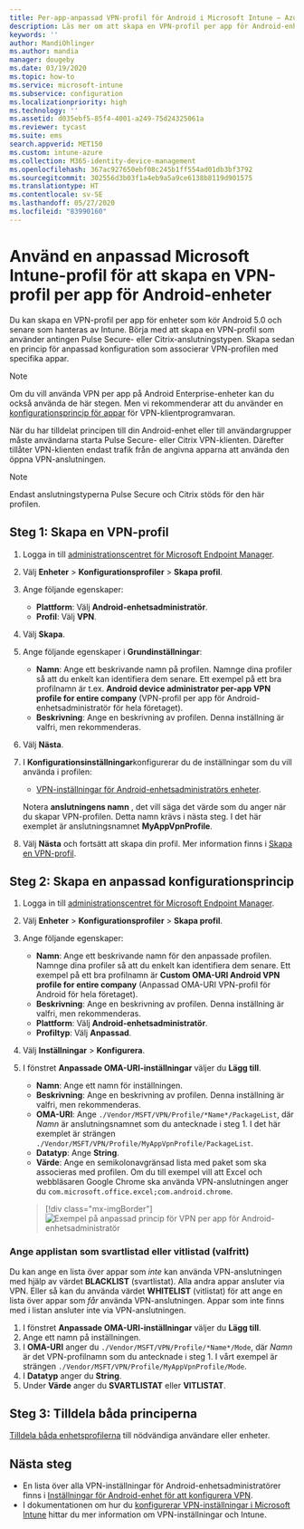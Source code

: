 ```yaml
---
title: Per-app-anpassad VPN-profil för Android i Microsoft Intune – Azure | Microsoft Docs
description: Läs mer om att skapa en VPN-profil per app för Android-enhetsadministratörers enheter som hanteras av Microsoft Intune.
keywords: ''
author: MandiOhlinger
ms.author: mandia
manager: dougeby
ms.date: 03/19/2020
ms.topic: how-to
ms.service: microsoft-intune
ms.subservice: configuration
ms.localizationpriority: high
ms.technology: ''
ms.assetid: d035ebf5-85f4-4001-a249-75d24325061a
ms.reviewer: tycast
ms.suite: ems
search.appverid: MET150
ms.custom: intune-azure
ms.collection: M365-identity-device-management
ms.openlocfilehash: 367ac927650ebf08c245b1ff554ad01db3bf3792
ms.sourcegitcommit: 302556d3b03f1a4eb9a5a9ce6138b8119d901575
ms.translationtype: HT
ms.contentlocale: sv-SE
ms.lasthandoff: 05/27/2020
ms.locfileid: "83990160"
---
```

# <a name="use-a-microsoft-intune-custom-profile-to-create-a-per-app-vpn-profile-for-android-devices"></a>Använd en anpassad Microsoft Intune-profil för att skapa en VPN-profil per app för Android-enheter

Du kan skapa en VPN-profil per app för enheter som kör Android 5.0 och senare som hanteras av Intune. Börja med att skapa en VPN-profil som använder antingen Pulse Secure- eller Citrix-anslutningstypen. Skapa sedan en princip för anpassad konfiguration som associerar VPN-profilen med specifika appar.

> [!NOTE]
> Om du vill använda VPN per app på Android Enterprise-enheter kan du också använda de här stegen. Men vi rekommenderar att du använder en [konfigurationsprincip för appar](../apps/app-configuration-policies-use-android.md) för VPN-klientprogramvaran.

När du har tilldelat principen till din Android-enhet eller till användargrupper måste användarna starta Pulse Secure- eller Citrix VPN-klienten. Därefter tillåter VPN-klienten endast trafik från de angivna apparna att använda den öppna VPN-anslutningen.

> [!NOTE]
>
> Endast anslutningstyperna Pulse Secure och Citrix stöds för den här profilen.

## <a name="step-1-create-a-vpn-profile"></a>Steg 1: Skapa en VPN-profil

1. Logga in till [administrationscentret för Microsoft Endpoint Manager](https://go.microsoft.com/fwlink/?linkid=2109431).
2. Välj **Enheter** > **Konfigurationsprofiler** > **Skapa profil**.
3. Ange följande egenskaper:

    - **Plattform**: Välj **Android-enhetsadministratör**.
    - **Profil**: Välj **VPN**.

4. Välj **Skapa**.
5. Ange följande egenskaper i **Grundinställningar**:

    - **Namn**: Ange ett beskrivande namn på profilen. Namnge dina profiler så att du enkelt kan identifiera dem senare. Ett exempel på ett bra profilnamn är t.ex. **Android device administrator per-app VPN profile for entire company** (VPN-profil per app för Android-enhetsadministratör för hela företaget).
    - **Beskrivning**: Ange en beskrivning av profilen. Denna inställning är valfri, men rekommenderas.

6. Välj **Nästa**.
7. I **Konfigurationsinställningar**konfigurerar du de inställningar som du vill använda i profilen:

    - [VPN-inställningar för Android-enhetsadministratörs enheter](vpn-settings-android.md).

    Notera **anslutningens namn** , det vill säga det värde som du anger när du skapar VPN-profilen. Detta namn krävs i nästa steg. I det här exemplet är anslutningsnamnet **MyAppVpnProfile**.

8. Välj **Nästa** och fortsätt att skapa din profil. Mer information finns i [Skapa en VPN-profil](vpn-settings-configure.md#create-the-profile).

## <a name="step-2-create-a-custom-configuration-policy"></a>Steg 2: Skapa en anpassad konfigurationsprincip

1. Logga in till [administrationscentret för Microsoft Endpoint Manager](https://go.microsoft.com/fwlink/?linkid=2109431).
2. Välj **Enheter** > **Konfigurationsprofiler** > **Skapa profil**.
3. Ange följande egenskaper:

    - **Namn**: Ange ett beskrivande namn för den anpassade profilen. Namnge dina profiler så att du enkelt kan identifiera dem senare. Ett exempel på ett bra profilnamn är **Custom OMA-URI Android VPN profile for entire company** (Anpassad OMA-URI VPN-profil för Android för hela företaget).
    - **Beskrivning**: Ange en beskrivning av profilen. Denna inställning är valfri, men rekommenderas.
    - **Plattform**: Välj **Android-enhetsadministratör**.
    - **Profiltyp**: Välj **Anpassad**.

4. Välj **Inställningar** > **Konfigurera**.
5. I fönstret **Anpassade OMA-URI-inställningar** väljer du **Lägg till**.
    - **Namn**: Ange ett namn för inställningen.
    - **Beskrivning**: Ange en beskrivning av profilen. Denna inställning är valfri, men rekommenderas.
    - **OMA-URI**: Ange `./Vendor/MSFT/VPN/Profile/*Name*/PackageList`, där *Namn* är anslutningsnamnet som du antecknade i steg 1. I det här exemplet är strängen `./Vendor/MSFT/VPN/Profile/MyAppVpnProfile/PackageList`.
    - **Datatyp**: Ange **String**.
    - **Värde**: Ange en semikolonavgränsad lista med paket som ska associeras med profilen. Om du till exempel vill att Excel och webbläsaren Google Chrome ska använda VPN-anslutningen anger du `com.microsoft.office.excel;com.android.chrome`.

    > [!div class="mx-imgBorder"]
    >![Exempel på anpassad princip för VPN per app för Android-enhetsadministratör](./media/android-pulse-secure-per-app-vpn/android_per_app_vpn_oma_uri.png)

### <a name="set-your-app-list-to-blacklist-or-whitelist-optional"></a>Ange applistan som svartlistad eller vitlistad (valfritt)

Du kan ange en lista över appar som *inte* kan använda VPN-anslutningen med hjälp av värdet **BLACKLIST** (svartlistat). Alla andra appar ansluter via VPN. Eller så kan du använda värdet **WHITELIST** (vitlistat) för att ange en lista över appar som *får* använda VPN-anslutningen. Appar som inte finns med i listan ansluter inte via VPN-anslutningen.

1. I fönstret **Anpassade OMA-URI-inställningar** väljer du **Lägg till**.
2. Ange ett namn på inställningen.
3. I **OMA-URI** anger du `./Vendor/MSFT/VPN/Profile/*Name*/Mode`, där *Namn* är det VPN-profilnamn som du antecknade i steg 1. I vårt exempel är strängen `./Vendor/MSFT/VPN/Profile/MyAppVpnProfile/Mode`.
4. I **Datatyp** anger du **String**.
5. Under **Värde** anger du **SVARTLISTAT** eller **VITLISTAT**.

## <a name="step-3-assign-both-policies"></a>Steg 3: Tilldela båda principerna

[Tilldela båda enhetsprofilerna](device-profile-assign.md) till nödvändiga användare eller enheter.

## <a name="next-steps"></a>Nästa steg

- En lista över alla VPN-inställningar för Android-enhetsadministratörer finns i [Inställningar för Android-enhet för att konfigurera VPN](vpn-settings-android.md).
- I dokumentationen om hur du [konfigurerar VPN-inställningar i Microsoft Intune](vpn-settings-configure.md) hittar du mer information om VPN-inställningar och Intune.
